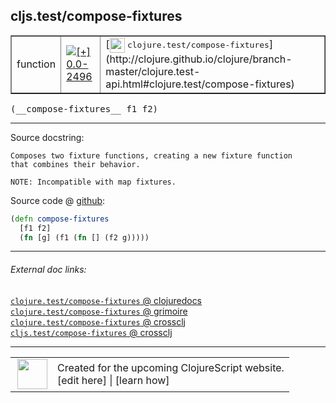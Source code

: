 ## cljs.test/compose-fixtures



 <table border="1">
<tr>
<td>function</td>
<td><a href="https://github.com/cljsinfo/cljs-api-docs/tree/0.0-2496"><img valign="middle" alt="[+] 0.0-2496" title="Added in 0.0-2496" src="https://img.shields.io/badge/+-0.0--2496-lightgrey.svg"></a> </td>
<td>
[<img height="24px" valign="middle" src="http://i.imgur.com/1GjPKvB.png"> <samp>clojure.test/compose-fixtures</samp>](http://clojure.github.io/clojure/branch-master/clojure.test-api.html#clojure.test/compose-fixtures)
</td>
</tr>
</table>


 <samp>
(__compose-fixtures__ f1 f2)<br>
</samp>

---





Source docstring:

```
Composes two fixture functions, creating a new fixture function
that combines their behavior.

NOTE: Incompatible with map fixtures.
```


Source code @ [github](https://github.com/clojure/clojurescript/blob/r2816/src/cljs/cljs/test.cljs#L459-L465):

```clj
(defn compose-fixtures
  [f1 f2]
  (fn [g] (f1 (fn [] (f2 g)))))
```

<!--
Repo - tag - source tree - lines:

 <pre>
clojurescript @ r2816
└── src
    └── cljs
        └── cljs
            └── <ins>[test.cljs:459-465](https://github.com/clojure/clojurescript/blob/r2816/src/cljs/cljs/test.cljs#L459-L465)</ins>
</pre>

-->

---



###### External doc links:

[`clojure.test/compose-fixtures` @ clojuredocs](http://clojuredocs.org/clojure.test/compose-fixtures)<br>
[`clojure.test/compose-fixtures` @ grimoire](http://conj.io/store/v1/org.clojure/clojure/1.7.0-beta3/clj/clojure.test/compose-fixtures/)<br>
[`clojure.test/compose-fixtures` @ crossclj](http://crossclj.info/fun/clojure.test/compose-fixtures.html)<br>
[`cljs.test/compose-fixtures` @ crossclj](http://crossclj.info/fun/cljs.test.cljs/compose-fixtures.html)<br>

---

 <table>
<tr><td>
<img valign="middle" align="right" width="48px" src="http://i.imgur.com/Hi20huC.png">
</td><td>
Created for the upcoming ClojureScript website.<br>
[edit here] | [learn how]
</td></tr></table>

[edit here]:https://github.com/cljsinfo/cljs-api-docs/blob/master/cljsdoc/cljs.test/compose-fixtures.cljsdoc
[learn how]:https://github.com/cljsinfo/cljs-api-docs/wiki/cljsdoc-files

<!--

This information was too distracting to show to readers, but I'll leave it
commented here since it is helpful to:

- pretty-print the data used to generate this document
- and show how to retrieve that data



The API data for this symbol:

```clj
{:ns "cljs.test",
 :name "compose-fixtures",
 :signature ["[f1 f2]"],
 :history [["+" "0.0-2496"]],
 :type "function",
 :full-name-encode "cljs.test/compose-fixtures",
 :source {:code "(defn compose-fixtures\n  [f1 f2]\n  (fn [g] (f1 (fn [] (f2 g)))))",
          :title "Source code",
          :repo "clojurescript",
          :tag "r2816",
          :filename "src/cljs/cljs/test.cljs",
          :lines [459 465]},
 :full-name "cljs.test/compose-fixtures",
 :clj-symbol "clojure.test/compose-fixtures",
 :docstring "Composes two fixture functions, creating a new fixture function\nthat combines their behavior.\n\nNOTE: Incompatible with map fixtures."}

```

Retrieve the API data for this symbol:

```clj
;; from Clojure REPL
(require '[clojure.edn :as edn])
(-> (slurp "https://raw.githubusercontent.com/cljsinfo/cljs-api-docs/catalog/cljs-api.edn")
    (edn/read-string)
    (get-in [:symbols "cljs.test/compose-fixtures"]))
```

-->
